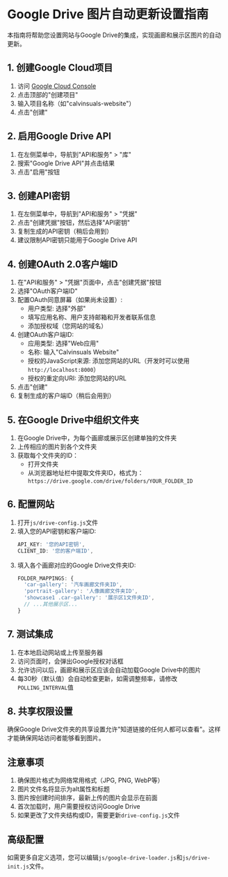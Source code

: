 # Google Drive 图片自动更新设置指南

本指南将帮助您设置网站与Google Drive的集成，实现画廊和展示区图片的自动更新。

## 1. 创建Google Cloud项目

1. 访问 [Google Cloud Console](https://console.cloud.google.com/)
2. 点击顶部的"创建项目"
3. 输入项目名称（如"calvinsuals-website"）
4. 点击"创建"

## 2. 启用Google Drive API

1. 在左侧菜单中，导航到"API和服务" > "库"
2. 搜索"Google Drive API"并点击结果
3. 点击"启用"按钮

## 3. 创建API密钥

1. 在左侧菜单中，导航到"API和服务" > "凭据"
2. 点击"创建凭据"按钮，然后选择"API密钥"
3. 复制生成的API密钥（稍后会用到）
4. 建议限制API密钥只能用于Google Drive API

## 4. 创建OAuth 2.0客户端ID

1. 在"API和服务" > "凭据"页面中，点击"创建凭据"按钮
2. 选择"OAuth客户端ID"
3. 配置OAuth同意屏幕（如果尚未设置）:
   - 用户类型: 选择"外部"
   - 填写应用名称、用户支持邮箱和开发者联系信息
   - 添加授权域（您网站的域名）
4. 创建OAuth客户端ID:
   - 应用类型: 选择"Web应用"
   - 名称: 输入"Calvinsuals Website"
   - 授权的JavaScript来源: 添加您网站的URL（开发时可以使用`http://localhost:8000`）
   - 授权的重定向URI: 添加您网站的URL
5. 点击"创建"
6. 复制生成的客户端ID（稍后会用到）

## 5. 在Google Drive中组织文件夹

1. 在Google Drive中，为每个画廊或展示区创建单独的文件夹
2. 上传相应的图片到各个文件夹
3. 获取每个文件夹的ID：
   - 打开文件夹
   - 从浏览器地址栏中提取文件夹ID，格式为：`https://drive.google.com/drive/folders/YOUR_FOLDER_ID`

## 6. 配置网站

1. 打开`js/drive-config.js`文件
2. 填入您的API密钥和客户端ID:
   ```javascript
   API_KEY: '您的API密钥',
   CLIENT_ID: '您的客户端ID',
   ```
3. 填入各个画廊对应的Google Drive文件夹ID:
   ```javascript
   FOLDER_MAPPINGS: {
     'car-gallery': '汽车画廊文件夹ID',
     'portrait-gallery': '人像画廊文件夹ID',
     'showcase1 .car-gallery': '展示区1文件夹ID',
     // ...其他展示区...
   }
   ```

## 7. 测试集成

1. 在本地启动网站或上传至服务器
2. 访问页面时，会弹出Google授权对话框
3. 允许访问以后，画廊和展示区应该会自动加载Google Drive中的图片
4. 每30秒（默认值）会自动检查更新，如需调整频率，请修改`POLLING_INTERVAL`值

## 8. 共享权限设置

确保Google Drive文件夹的共享设置允许"知道链接的任何人都可以查看"。这样才能确保网站访问者能够看到图片。

## 注意事项

1. 确保图片格式为网络常用格式（JPG, PNG, WebP等）
2. 图片文件名将显示为alt属性和标题
3. 图片按创建时间排序，最新上传的图片会显示在前面
4. 首次加载时，用户需要授权访问Google Drive
5. 如果更改了文件夹结构或ID，需要更新`drive-config.js`文件

## 高级配置

如需更多自定义选项，您可以编辑`js/google-drive-loader.js`和`js/drive-init.js`文件。
